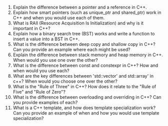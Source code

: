 1. Explain the difference between a pointer and a reference in C++.
2. Explain how smart pointers (such as unique_ptr and shared_ptr) work in C++ and when you would use each of them.
3. What is RAII (Resource Acquisition Is Initialization) and why is it important in C++?
4. Explain how a binary search tree (BST) works and write a function to insert a value into a BST in C++.
5. What is the difference between deep copy and shallow copy in C++? Can you provide an example where each might be used?
6. Explain the difference between stack memory and heap memory in C++. When would you use one over the other?
7. What is the difference between const and constexpr in C++? How and when would you use each?
8. What are the key differences between 'std::vector' and std::array' in c++? When would you choose one over the other?
9. What is the "Rule of Three" in C++? How does it relate to the "Rule of Five" and "Rule of Zero"?
10. What is the difference between overloading and overriding in C++? Can you provide examples of each?
11. What is a C++ template, and how does template specialization work? Can you provide an example of when and how you would use template specialization?